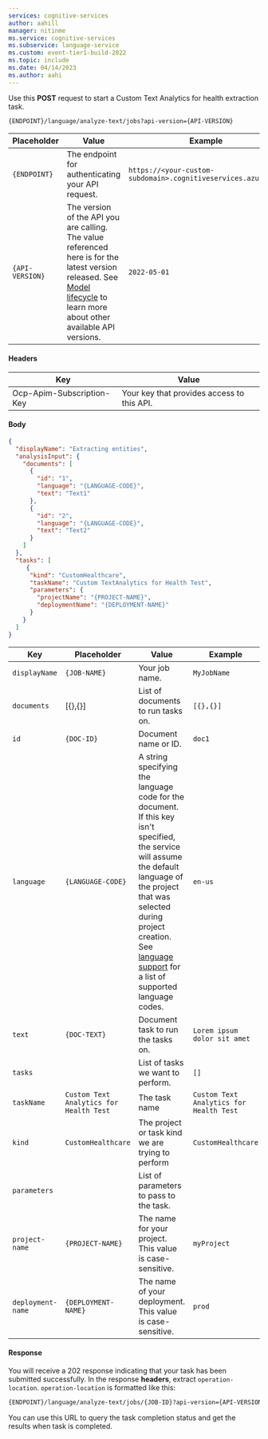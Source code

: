 ```yaml
---
services: cognitive-services
author: aahill
manager: nitinme
ms.service: cognitive-services
ms.subservice: language-service
ms.custom: event-tier1-build-2022
ms.topic: include
ms.date: 04/14/2023
ms.author: aahi
---
```


Use this **POST** request to start a Custom Text Analytics for health extraction task.

```rest
{ENDPOINT}/language/analyze-text/jobs?api-version={API-VERSION}
```

|Placeholder  |Value  | Example |
|---------|---------|---------|
|`{ENDPOINT}`     | The endpoint for authenticating your API request.   | `https://<your-custom-subdomain>.cognitiveservices.azure.com` |
|`{API-VERSION}`     | The version of the API you are calling. The value referenced here is for the latest version released. See [Model lifecycle](../../../concepts/model-lifecycle.md) to learn more about other available API versions.  | `2022-05-01` |

#### Headers

|Key|Value|
|--|--|
|Ocp-Apim-Subscription-Key| Your key that provides access to this API.|

#### Body

```json
{
  "displayName": "Extracting entities",
  "analysisInput": {
    "documents": [
      {
        "id": "1",
        "language": "{LANGUAGE-CODE}",
        "text": "Text1"
      },
      {
        "id": "2",
        "language": "{LANGUAGE-CODE}",
        "text": "Text2"
      }
    ]
  },
  "tasks": [
     {
      "kind": "CustomHealthcare",
      "taskName": "Custom TextAnalytics for Health Test",
      "parameters": {
        "projectName": "{PROJECT-NAME}",
        "deploymentName": "{DEPLOYMENT-NAME}"
      }
    }
  ]
}
```



|Key  |Placeholder  |Value  | Example |
|---------|---------|----------|--|
| `displayName` | `{JOB-NAME}` | Your job name. | `MyJobName` |
| `documents` | [{},{}] | List of documents to run tasks on. | `[{},{}]` |
| `id` | `{DOC-ID}` | Document name or ID. | `doc1`|
| `language` | `{LANGUAGE-CODE}` |  A string specifying the language code for the document. If this key isn't specified, the service will assume the default language of the project that was selected during project creation. See [language support](../../language-support.md) for a list of supported language codes. |`en-us`|
| `text` | `{DOC-TEXT}` | Document task to run the tasks on. | `Lorem ipsum dolor sit amet` |
|`tasks`| | List of tasks we want to perform.|`[]`|
| `taskName`|`Custom Text Analytics for Health Test`|The task name|`Custom Text Analytics for Health Test`|
| `kind`|`CustomHealthcare`|The project or task kind we are trying to perform|`CustomHealthcare`|
|`parameters`| |List of parameters to pass to the task.| |
| `project-name` |`{PROJECT-NAME}` | The name for your project. This value is case-sensitive.  | `myProject` |
| `deployment-name` |`{DEPLOYMENT-NAME}` | The name of your deployment. This value is case-sensitive.  | `prod` |


#### Response

You will receive a 202 response indicating that your task has been submitted successfully. In the response **headers**, extract `operation-location`.
`operation-location` is formatted like this:

```rest
{ENDPOINT}/language/analyze-text/jobs/{JOB-ID}?api-version={API-VERSION}
```

You can use this URL to query the task completion status and get the results when task is completed.

